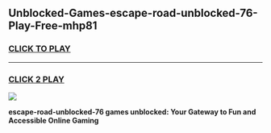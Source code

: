 
## Unblocked-Games-escape-road-unblocked-76-Play-Free-mhp81
<h3>
<a href="https://premium76.site?title=escape-road-unblocked-76&ref=10A">CLICK TO PLAY</a></h3>
<hr>

<h3>
<a href="https://premium76.site?title=escape-road-unblocked-76&ref=10A">CLICK 2 PLAY</a>
  
</h3>

<a href="https://premium76.site?title=escape-road-unblocked-76&ref=10A"><img src="https://clearcache.store/games.png"></a>


**escape-road-unblocked-76 games unblocked: Your Gateway to Fun and Accessible Online Gaming**
